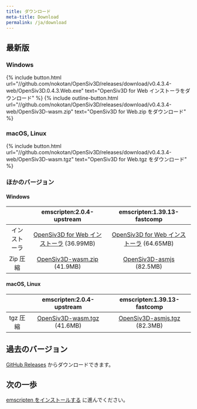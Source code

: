 ```yaml
---
title: ダウンロード
meta-title: Download
permalink: /ja/download
---
```


## 最新版

### Windows

{% include button.html url="//github.com/nokotan/OpenSiv3D/releases/download/v0.4.3.4-web/OpenSiv3D.0.4.3.Web.exe" text="OpenSiv3D for Web インストーラをダウンロード" %}
{% include outline-button.html url="//github.com/nokotan/OpenSiv3D/releases/download/v0.4.3.4-web/OpenSiv3D-wasm.zip" text="OpenSiv3D for Web.zip をダウンロード" %}

### macOS, Linux

{% include button.html url="//github.com/nokotan/OpenSiv3D/releases/download/v0.4.3.4-web/OpenSiv3D-wasm.tgz" text="OpenSiv3D for Web.tgz をダウンロード" %}

### ほかのバージョン

#### Windows

| | emscripten:2.0.4-upstream | emscripten:1.39.13-fastcomp |
| :--: | :--: | :--: |
| インストーラ | [OpenSiv3D for Web インストーラ](https://github.com/nokotan/OpenSiv3D/releases/download/v0.4.3.4-web/OpenSiv3D.0.4.3.Web.exe) (36.99MB) | [OpenSiv3D for Web インストーラ](https://github.com/nokotan/OpenSiv3D/releases/download/v0.4.3.3-web/OpenSiv3D.0.4.3.Web-asmjs.exe) (64.65MB) |
| Zip 圧縮 | [OpenSiv3D-wasm.zip](https://github.com/nokotan/OpenSiv3D/releases/download/v0.4.3.4-web/OpenSiv3D-wasm.zip) (41.9MB) |  [OpenSiv3D-asmjs](https://github.com/nokotan/OpenSiv3D/releases/download/v0.4.3.4-web/OpenSiv3D-asmjs.zip) (82.5MB) |

#### macOS, Linux

| | emscripten:2.0.4-upstream | emscripten:1.39.13-fastcomp |
| :--: | :--: | :--: |
| tgz 圧縮 | [OpenSiv3D-wasm.tgz](https://github.com/nokotan/OpenSiv3D/releases/download/v0.4.3.4-web/OpenSiv3D-wasm.tgz) (41.6MB) | [OpenSiv3D-asmjs.tgz](https://github.com/nokotan/OpenSiv3D/releases/download/v0.4.3.4-web/OpenSiv3D-asmjs.tgz) (82.3MB) |

## 過去のバージョン

[GitHub Releases](https://github.com/nokotan/OpenSiv3D/releases) からダウンロードできます。

## 次の一歩

[emscripten をインストールする](building/get-emscripten) に進んでください。

